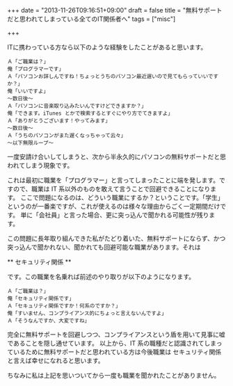 +++
date = "2013-11-26T09:16:51+09:00"
draft = false
title = "無料サポートだと思われてしまっている全てのIT関係者へ"
tags = ["misc"]

+++

ITに携わっている方なら以下のような経験をしたことがあると思います。

```
Ａ「ご職業は？」
俺「プログラマーです」
Ａ「パソコンお詳しんですね！ちょっとうちのパソコン最近遅いので見てもらっていいですか？」
俺「いいですよ」
〜数日後〜
Ａ「パソコンに音楽取り込みたいんですけどできますか？」
俺「できます。iTunes とかで検索するとすぐにやり方でてきますよ」
Ａ「ありがとうございます！やってみます」
〜数日後〜
Ａ「うちのパソコンがまた遅くなっちゃって云々」
〜以下無限ループ〜
```

一度安請け合いしてしまうと、次から半永久的にパソコンの無料サポートだと思われてしまう現象です。

これは最初に職業を「プログラマー」と言ってしまったことに端を発します。ですので、職業は IT 系以外のものを敢えて言うことで回避できることになります。
ここで問題になるのは、どういう職業にするか？ということです。「学生」というのが一番楽ですが、これが使えるのは様々な理由からごく一定期間だけです。
単に「会社員」と言った場合、更に突っ込んで聞かれる可能性が残ります。

この問題に長年取り組んできた私がたどり着いた、無料サポートにならず、かつ突っ込んで聞かれない、聞かれても回避可能な職業があります。それは

** セキュリティ関係 **

です。この職業を名乗れば前述のやり取りが以下のようになります。

```
Ａ「ご職業は？」
俺「セキュリティ関係です」
Ａ「セキュリティ関係ですか！何系のですか？」
俺「すいません、コンプライアンス的にちょっと言えないんですよ」
Ａ「そうなんですか、大変ですね」
```

完全に無料サポートを回避しつつ、コンプライアンスという盾を用いて見事に嘘であることを隠し通せています。
以上から、IT 系の職種だと認識されてしまっているために無料サポートだと思われている方は今後職業は セキュリティ関係 と言えば幸せになれると思います。

ちなみに私は上記を思いついてから一度も職業を聞かれたことがありません。
